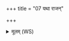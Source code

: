 +++
title = "07 यथा राजन्"

+++
<details><summary>मूलम् (WS)</summary>

यथा राजन् मघवान त्वं बीज विरोहसि । मध  
एवा त्वमस्या निर्भिन्धि कुमारं योन्या अधि॥ ७ ॥  
गर्भमधान् मघवानो गर्भं देवो बृहस्पतिः ।  
गर्भं त इन्द्रश्चाग्निश्च गर्भं धाता दधातु ते ॥ ८ ॥
</details>